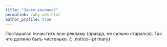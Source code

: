 ```yaml
---
title: "Зачем реклама?"
permalink: /why-ads.html
author_profile: true
---
```


Постарался почистить всю рекламу (правда, не сильно старался). Так что должно быть чистенько. 
{: .notice--primary}
